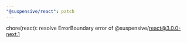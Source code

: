 ```yaml
---
"@suspensive/react": patch
---
```


chore(react): resolve ErrorBoundary error of @suspensive/react@3.0.0-next.1
